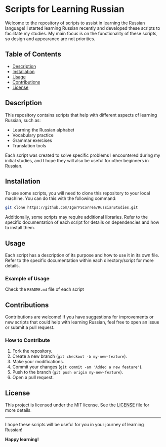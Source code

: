 # Scripts for Learning Russian

Welcome to the repository of scripts to assist in learning the Russian language! I started learning Russian recently and developed these scripts to facilitate my studies. My main focus is on the functionality of these scripts, so design and appearance are not priorities.

## Table of Contents

- [Description](#description)
- [Installation](#installation)
- [Usage](#usage)
- [Contributions](#contributions)
- [License](#license)

## Description

This repository contains scripts that help with different aspects of learning Russian, such as:

- Learning the Russian alphabet
- Vocabulary practice
- Grammar exercises
- Translation tools

Each script was created to solve specific problems I encountered during my initial studies, and I hope they will also be useful for other beginners in Russian.

## Installation

To use some scripts, you will need to clone this repository to your local machine. You can do this with the following command:

```bash
git clone https://github.com/IgorPSCorrea/RussianStudies.git
```

Additionally, some scripts may require additional libraries. Refer to the specific documentation of each script for details on dependencies and how to install them.

## Usage

Each script has a description of its purpose and how to use it in its own file. Refer to the specific documentation within each directory/script for more details.

### Example of Usage

Check the `README.md` file of each script

## Contributions

Contributions are welcome! If you have suggestions for improvements or new scripts that could help with learning Russian, feel free to open an issue or submit a pull request.

### How to Contribute

1. Fork the repository.
2. Create a new branch (`git checkout -b my-new-feature`).
3. Make your modifications.
4. Commit your changes (`git commit -am 'Added a new feature'`).
5. Push to the branch (`git push origin my-new-feature`).
6. Open a pull request.

## License

This project is licensed under the MIT license. See the [LICENSE](LICENSE) file for more details.

---

I hope these scripts will be useful for you in your journey of learning Russian!

**Happy learning!**
